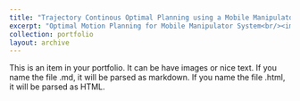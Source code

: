 ```yaml
---
title: "Trajectory Continous Optimal Planning using a Mobile Manipulator"
excerpt: "Optimal Motion Planning for Mobile Manipulator System<br/><img src='/images/project5_1.png'>"
collection: portfolio
layout: archive
---
```


This is an item in your portfolio. It can be have images or nice text. If you name the file .md, it will be parsed as markdown. If you name the file .html, it will be parsed as HTML. 
